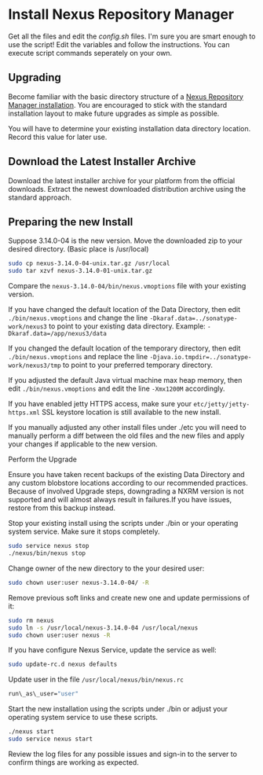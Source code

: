# Install Nexus Repository Manager

Get all the files and edit the *config.sh* files. I'm sure you are smart enough to use the script! Edit the variables and follow the instructions. You can execute script commands seperately on your own.

## Upgrading

Become familiar with the basic directory structure of a [Nexus Repository Manager installation](https://support.sonatype.com/hc/en-us/articles/231742807). You are encouraged to stick with the standard installation layout to make future upgrades as simple as possible.

You will have to determine your existing installation data directory location. Record this value for later use.

## Download the Latest Installer Archive

Download the latest installer archive for your platform from the official downloads.
Extract the newest downloaded distribution archive using the standard approach.

## Preparing the new Install

Suppose 3.14.0-04 is the new version.
Move the downloaded zip to your desired directory. (Basic place is /usr/local)

```bash
sudo cp nexus-3.14.0-04-unix.tar.gz /usr/local
sudo tar xzvf nexus-3.14.0-01-unix.tar.gz
```

Compare the `nexus-3.14.0-04/bin/nexus.vmoptions` file with your existing version.

If you have changed the default location of the Data Directory, then edit `./bin/nexus.vmoptions` and change the line `-Dkaraf.data=../sonatype-work/nexus3` to point to your existing data directory. Example: `-Dkaraf.data=/app/nexus3/data`

If you changed the default location of the temporary directory,  then edit `./bin/nexus.vmoptions` and replace the line `-Djava.io.tmpdir=../sonatype-work/nexus3/tmp` to point to your preferred temporary directory.

If you adjusted the default Java virtual machine max heap memory, then edit `./bin/nexus.vmoptions` and edit the line `-Xmx1200M` accordingly.

If you have enabled jetty HTTPS access, make sure your `etc/jetty/jetty-https.xml` SSL keystore location is still available to the new install.

If you manually adjusted any other install files under ./etc you will need to manually perform a diff between the old files and the new files and apply your changes if applicable to the new version.

Perform the Upgrade

Ensure you have taken recent backups of the existing Data Directory and any custom blobstore locations according to our recommended practices. Because of involved Upgrade steps, downgrading a NXRM version is not supported and will almost always result in failures.If you have issues, restore from this backup instead.

Stop your existing install using the scripts under ./bin or your operating system service. Make sure it stops completely.

```bash
sudo service nexus stop
./nexus/bin/nexus stop
```

Change owner of the new directory to the your desired user:

```bash
sudo chown user:user nexus-3.14.0-04/ -R
```

Remove previous soft links and create new one and update permissions of it:

```bash
sudo rm nexus
sudo ln -s /usr/local/nexus-3.14.0-04 /usr/local/nexus
sudo chown user:user nexus -R
```

If you have configure Nexus Service, update the service as well:

```bash
sudo update-rc.d nexus defaults
```

Update user in the file `/usr/local/nexus/bin/nexus.rc`

```bash
run\_as\_user="user"
```

Start the new installation using the scripts under ./bin or adjust your operating system service to use these scripts.

```bash
./nexus start
sudo service nexus start
```

Review the log files for any possible issues and sign-in to the server to confirm things are working as expected.
